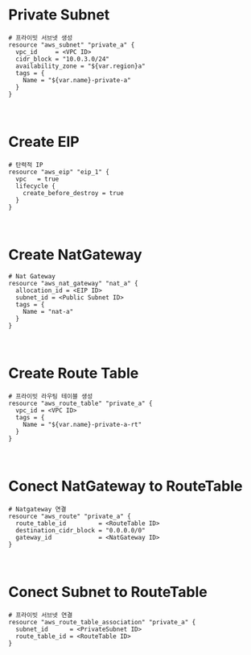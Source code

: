 # Private Subnet
```
# 프라이빗 서브넷 생성
resource "aws_subnet" "private_a" {
  vpc_id     = <VPC ID>
  cidr_block = "10.0.3.0/24"
  availability_zone = "${var.region}a"
  tags = {
    Name = "${var.name}-private-a"
  }
}
```
<br/>

# Create EIP
```
# 탄력적 IP
resource "aws_eip" "eip_1" {
  vpc   = true
  lifecycle {
    create_before_destroy = true
  }
}
```
<br/>

# Create NatGateway
```
# Nat Gateway
resource "aws_nat_gateway" "nat_a" {
  allocation_id = <EIP ID>
  subnet_id = <Public Subnet ID>
  tags = {
    Name = "nat-a"
  }
}
```
<br/>

# Create Route Table
```
# 프라이빗 라우팅 테이블 생성
resource "aws_route_table" "private_a" {
  vpc_id = <VPC ID>
  tags = {
    Name = "${var.name}-private-a-rt"
  }
}
```
<br/>

# Conect NatGateway to RouteTable
```
# Natgateway 연결
resource "aws_route" "private_a" {
  route_table_id         = <RouteTable ID>
  destination_cidr_block = "0.0.0.0/0"
  gateway_id             = <NatGateway ID>
}
```
<br/>

# Conect Subnet to RouteTable
```
# 프라이빗 서브넷 연결
resource "aws_route_table_association" "private_a" {
  subnet_id      = <PrivateSubnet ID>
  route_table_id = <RouteTable ID>
}
```
